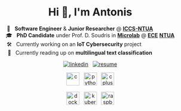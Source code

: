 <h1 align="center">Hi 👋, I'm Antonis</h1>

<p align="center">
  🔭 &nbsp; <b>Software Engineer</b> & <b>Junior Researcher</b> @ <a href="https://www.iccs.gr/en/?noredirect=en_US" target="_blank" rel="noreferrer"><b>ICCS-NTUA</b></a>&nbsp;&nbsp;&nbsp;&nbsp;&nbsp;&nbsp;&nbsp;&nbsp;&nbsp;&nbsp;&nbsp;&nbsp;&nbsp;&nbsp;
  <br>
  🎓 &nbsp; <b>PhD Candidate</b> under Prof. D. Soudris in <a href="https://microlab.ntua.gr/" target="_blank" rel="noreferrer"><b>Microlab</b></a> @ <a href="https://www.ece.ntua.gr/en" target="_blank" rel="noreferrer"><b>ECE</b></a> <a href="https://www.ntua.gr/en/" target="_blank" rel="noreferrer"><b>NTUA</b></a>
  <br>
  🛠️ &nbsp; Currently working on an <b>IoT Cybersecurity</b> project&nbsp;&nbsp;&nbsp;&nbsp;&nbsp;&nbsp;&nbsp;&nbsp;&nbsp;&nbsp;&nbsp;&nbsp;&nbsp;&nbsp;&nbsp;&nbsp;&nbsp;&nbsp;&nbsp;&nbsp;&nbsp;&nbsp;
  <br>
  📝 &nbsp; Currently reading up on <b>multilingual text classification</b>&nbsp;&nbsp;&nbsp;&nbsp;&nbsp;&nbsp;&nbsp;&nbsp;&nbsp;&nbsp;&nbsp;&nbsp;&nbsp;&nbsp;
</p>

<p align="center">
  <a href="https://linkedin.com/in/akarteris" target="_blank" rel="noreferrer"> <img src="https://img.shields.io/badge/LinkedIn-blue?style=flat&logo=linkedin" alt="linkedin" /></a>
   &nbsp;
  <a href="https://github.com/UphillD/UphillD/raw/main/CV_aKarteris.pdf" target="_blank" rel="noreferrer"> <img src="https://img.shields.io/badge/Resume-brightgreen?style=flat&logo=googlekeep&logoColor=white" alt="resume" /></a>
</p>

<p align="center">
  <img src="https://cdn.jsdelivr.net/gh/devicons/devicon/icons/c/c-original.svg" alt="c" width="35" height="35"/>
  &nbsp;
  <img src="https://cdn.jsdelivr.net/gh/devicons/devicon/icons/python/python-original.svg" alt="python" width="35" height="35"/>
  &nbsp;
  <img src="https://cdn.jsdelivr.net/gh/devicons/devicon/icons/cplusplus/cplusplus-original.svg" alt="cplusplus" width="35" height="35"/>
</p>
<p align="center">
<img src="https://cdn.jsdelivr.net/gh/devicons/devicon/icons/docker/docker-original.svg" alt="docker" width="35" height="35"/>
  &nbsp;
  <img src="https://cdn.jsdelivr.net/gh/devicons/devicon/icons/kubernetes/kubernetes-plain.svg" alt="kubernetes" width="35" height="35"/>
  &nbsp;
   <img src="https://cdn.jsdelivr.net/gh/devicons/devicon/icons/raspberrypi/raspberrypi-original.svg" alt="raspberrypi" width="35" height="35" />
</p>
